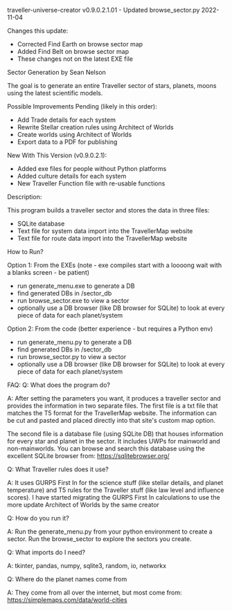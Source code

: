 traveller-universe-creator
v0.9.0.2.1.01 - Updated browse_sector.py
2022-11-04

Changes this update:
- Corrected Find Earth on browse sector map
- Added Find Belt on browse sector map
- These changes not on the latest EXE file

 Sector Generation
 by Sean Nelson

 The goal is to generate an entire Traveller sector of stars, planets, moons using the latest scientific models.

 Possible Improvements Pending (likely in this order):

   - Add Trade details for each system
   - Rewrite Stellar creation rules using  Architect of Worlds
   - Create worlds using Architect of Worlds
   - Export data to a PDF for publishing

New With This Version (v0.9.0.2.1):

   - Added exe files for people without Python platforms
   - Added culture details for each system
   - New Traveller Function file with re-usable functions




Description:

This program builds a traveller sector and stores the data in three files:
  - SQLite database
  - Text file for system data import into the TravellerMap website
  - Text file for route data import into the TravellerMap website
  

How to Run?

Option 1:  From the EXEs (note - exe compiles start with a loooong wait with a blanks screen - be patient)
 - run generate_menu.exe to generate a DB
 - find generated DBs in /sector_db
 - run browse_sector.exe to view a sector
 - optionally use a DB browser (like DB browser for SQLite) to look at every piece of data for each planet/system
 
 
Option 2: From the code (better experience - but requires a Python env)
 - run generate_menu.py to generate a DB
 - find generated DBs in /sector_db
 - run browse_sector.py to view a sector
 - optionally use a DB browser (like DB browser for SQLite) to look at every piece of data for each planet/system

FAQ:
Q:  What does the program do?

A:  After setting the parameters you want, it produces a traveller sector and provides the information in two separate files. 
The first file is a txt file that matches the T5 format for the TravellerMap website.  The information can be cut and pasted and placed directly into that site's custom map option.

The second file is a database file (using SQLite DB) that houses information for every star and planet in the sector.  It includes UWPs for mainworld and non-mainworlds.
You can browse and search this database using the excellent SQLite browser from: https://sqlitebrowser.org/

Q:  What Traveller rules does it use?

A:  It uses GURPS First In for the science stuff (like stellar details, and planet temperature) and T5 rules for the Traveller stuff (like law level and influence scores).
    I have started migrating the GURPS First In calculations to use the more update Architect of Worlds by the same creator

Q:  How do you run it?

A:  Run the generate_menu.py from your python environment to create a sector.  Run the browse_sector to explore the sectors you create.

Q:  What imports do I need?

A:  tkinter, pandas, numpy, sqlite3, random, io, networkx

Q:  Where do the planet names come from

A:  They come from all over the internet, but most come from: https://simplemaps.com/data/world-cities



